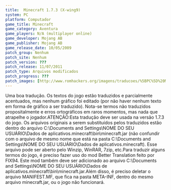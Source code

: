 ```yaml
---
title:  Minecraft 1.7.3 (X-wing9)
system: PC
platform: Computador
game_title: Minecraft
game_category: Aventura
game_players: N/A (multiplayer online)
game_developer: Mojang AB
game_publisher: Mojang AB
game_release_date: 10/05/2009
patch_group: Nenhum
patch_site: Nenhum
patch_version: ???
patch_release: 11/07/2011
patch_type: Arquivos modificados
patch_progress: ???
patch_images: [http://www.romhackers.org/imagens/traducoes/%5BPC%5D%20Minecraft%20-%20X-wing9%20-%201.png,http://www.romhackers.org/imagens/traducoes/%5BPC%5D%20Minecraft%20-%20X-wing9%20-%202.png,http://www.romhackers.org/imagens/traducoes/%5BPC%5D%20Minecraft%20-%20X-wing9%20-%203.png]
---
```

Uma boa tradução. Os textos do jogo estão traduzidos e parcialmente acentuados, mas nenhum gráfico foi editado (por não haver nenhum texto em forma de gráfico a ser traduzido). Nota-se termos não traduzidos propositalmente e erros ortográficos em raros momentos, mas nada que atrapelhe o jogador.ATENÇÃO:Esta tradução deve ser usada na versão 1.7.3 do jogo. Os arquivos originais a serem substituídos pelos traduzidos estão dentro do arquivo C:\Documents and Settings\NOME DO SEU USUÁRIO\Dados de aplicativos\.minecraft\bin\minecraft.jar (não confundir com o arquivo de mesmo nome que está na pasta C:\Documents and Settings\NOME DO SEU USUÁRIO\Dados de aplicativos\.minecraft\). Esse arquivo pode ser aberto pelo Winzip, WinRAR, 7zip, etc.Para traduzir alguns termos do jogo, é preciso fazer uso do mod Better Translation feito por FIX94. Este mod também deve ser adicionado ao arquivo C:\Documents and Settings\NOME DO SEU USUÁRIO\Dados de aplicativos\.minecraft\bin\minecraft.jar.Além disso, é preciso deletar o arquivo MANIFEST.MF, que fica na pasta META-INF, dentro do mesmo arquivo minecraft.jar, ou o jogo não funcionará.